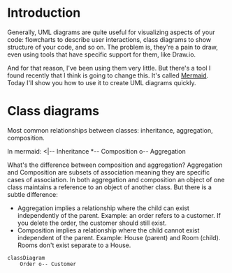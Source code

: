 # Introduction

Generally, UML diagrams are quite useful for visualizing aspects of your code: flowcharts to describe user interactions, class diagrams to show structure of your code, and so on. The problem is, they're a pain to draw, even using tools that have specific support for them, like Draw.io.

And for that reason, I've been using them very little. But there's a tool I found recently that I think is going to change this. It's called [Mermaid](https://mermaidjs.github.io/). Today I'll show you how to use it to create UML diagrams quickly.

# Class diagrams

Most common relationships between classes: inheritance, aggregation, composition.

In mermaid:
<|-- Inheritance
\*-- Composition
o-- Aggregation

What's the difference between composition and aggregation? Aggregation and Composition are subsets of association meaning they are specific cases of association. In both aggregation and composition an object of one class maintains a reference to an object of another class. But there is a subtle difference:

- Aggregation implies a relationship where the child can exist independently of the parent. Example: an order refers to a customer. If you delete the order, the customer should still exist.
- Composition implies a relationship where the child cannot exist independent of the parent. Example: House (parent) and Room (child). Rooms don't exist separate to a House.

```mermaid
classDiagram
    Order o-- Customer
```

